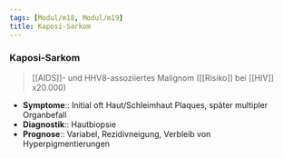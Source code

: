 ```yaml
---
tags: [Modul/m18, Modul/m19]
title: Kaposi-Sarkom
---
```

### Kaposi-Sarkom
> [[AIDS]]- und HHV8-assoziiertes Malignom ([[Risiko]] bei [[HIV]] x20.000)
- **Symptome**:: Initial oft Haut/Schleimhaut Plaques, später multipler Organbefall
- **Diagnostik**:: Hautbiopsie
- **Prognose**:: Variabel, Rezidivneigung, Verbleib von Hyperpigmentierungen